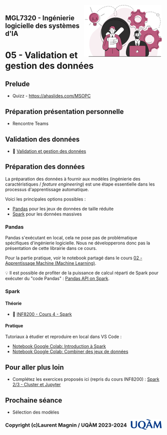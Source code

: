 <img style="float: right;" src="../../images/component_engineering.svg" alt="EngineeringAISystems" width="250"/>

## MGL7320 - Ingénierie logicielle des systèmes d'IA
# 05 - Validation et gestion des données

## Prelude

- Quizz - https://ahaslides.com/MSOPC

## Préparation présentation personnelle

- Rencontre Teams

## Validation des données
- :book: [Validation et gestion des données](./05_data_validation.pdf)

## Préparation des données

La préparation des données à fournir aux modèles (ingénierie des caractéristiques / _feature engineering_) est une étape essentielle dans les processus d'apprentissage automatique.

Voici les principales options possibles :
- [Pandas](https://pandas.pydata.org/) pour les jeux de données de taille réduite
- [Spark](https://spark.apache.org/) pour les données massives

### Pandas

Pandas s'exécutant en local, cela ne pose pas de problématique spécifiques d'ingénierie logicielle. Nous ne développerons donc pas la présentation de cette librairie dans ce cours.

Pour la partie pratique, voir le notebook partagé dans le cours [02 - Apprentissage Machine (Machine Learning)](docs/lectures/02_machine_learning).

:bulb: Il est possible de profiter de la puissance de calcul réparti de Spark pour exécuter du "code Pandas" : [Pandas API on Spark](https://spark.apache.org/docs/latest/api/python/user_guide/pandas_on_spark/index.html).

### Spark

#### Théorie
- :book: [INF8200 - Cours 4 - Spark](./05_spark.pdf)

#### Pratique

Tutoriaux à étudier et reproduire en local dans VS Code :
- [Notebook  Google Colab: Introduction à Spark](https://colab.research.google.com/drive/1Enay4TZUyVF7NE1KDUVgyS5oDGI7yMt8?usp=sharing) 
- [Notebook  Google Colab: Combiner des jeux de données](https://colab.research.google.com/drive/1P58LldTNs3XbVvq5Fal-5Asiq1HcghVK?usp=sharing)

## Pour aller plus loin

- Complétez les exercices proposés ici (repris du cours INF8200) : [Spark 2/3 - Cluster et Jupyter](./spark.md)

## Prochaine séance

- Sélection des modèles

<img style="float: right;" align="right" src="../../images/uqam.png" alt="uqàm" width="100"/>

### Copyright (c)Laurent Magnin / UQÀM 2023-2024
